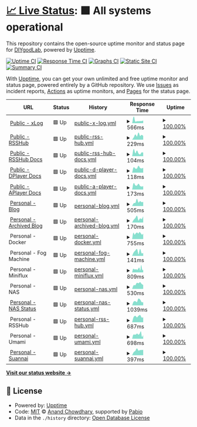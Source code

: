 # [📈 Live Status](https://status.diygod.me): <!--live status--> **🟩 All systems operational**

This repository contains the open-source uptime monitor and status page for [DIYgodLab](https://status.diygod.me), powered by [Upptime](https://github.com/upptime/upptime).

[![Uptime CI](https://github.com/DIYgodLab/upptime/workflows/Uptime%20CI/badge.svg)](https://github.com/DIYgodLab/upptime/actions?query=workflow%3A%22Uptime+CI%22)
[![Response Time CI](https://github.com/DIYgodLab/upptime/workflows/Response%20Time%20CI/badge.svg)](https://github.com/DIYgodLab/upptime/actions?query=workflow%3A%22Response+Time+CI%22)
[![Graphs CI](https://github.com/DIYgodLab/upptime/workflows/Graphs%20CI/badge.svg)](https://github.com/DIYgodLab/upptime/actions?query=workflow%3A%22Graphs+CI%22)
[![Static Site CI](https://github.com/DIYgodLab/upptime/workflows/Static%20Site%20CI/badge.svg)](https://github.com/DIYgodLab/upptime/actions?query=workflow%3A%22Static+Site+CI%22)
[![Summary CI](https://github.com/DIYgodLab/upptime/workflows/Summary%20CI/badge.svg)](https://github.com/DIYgodLab/upptime/actions?query=workflow%3A%22Summary+CI%22)

With [Upptime](https://upptime.js.org), you can get your own unlimited and free uptime monitor and status page, powered entirely by a GitHub repository. We use [Issues](https://github.com/DIYgodLab/upptime/issues) as incident reports, [Actions](https://github.com/DIYgodLab/upptime/actions) as uptime monitors, and [Pages](https://status.diygod.me) for the status page.

<!--start: status pages-->
<!-- This summary is generated by Upptime (https://github.com/upptime/upptime) -->
<!-- Do not edit this manually, your changes will be overwritten -->
<!-- prettier-ignore -->
| URL | Status | History | Response Time | Uptime |
| --- | ------ | ------- | ------------- | ------ |
| <img alt="" src="https://icons.duckduckgo.com/ip3/xlog.app.ico" height="13"> [Public - xLog](https://xlog.app) | 🟩 Up | [public-x-log.yml](https://github.com/DIYgodLab/upptime/commits/HEAD/history/public-x-log.yml) | <details><summary><img alt="Response time graph" src="./graphs/public-x-log/response-time-week.png" height="20"> 566ms</summary><br><a href="https://status.diygod.me/history/public-x-log"><img alt="Response time 566" src="https://img.shields.io/endpoint?url=https%3A%2F%2Fraw.githubusercontent.com%2FDIYgodLab%2Fupptime%2FHEAD%2Fapi%2Fpublic-x-log%2Fresponse-time.json"></a><br><a href="https://status.diygod.me/history/public-x-log"><img alt="24-hour response time 568" src="https://img.shields.io/endpoint?url=https%3A%2F%2Fraw.githubusercontent.com%2FDIYgodLab%2Fupptime%2FHEAD%2Fapi%2Fpublic-x-log%2Fresponse-time-day.json"></a><br><a href="https://status.diygod.me/history/public-x-log"><img alt="7-day response time 566" src="https://img.shields.io/endpoint?url=https%3A%2F%2Fraw.githubusercontent.com%2FDIYgodLab%2Fupptime%2FHEAD%2Fapi%2Fpublic-x-log%2Fresponse-time-week.json"></a><br><a href="https://status.diygod.me/history/public-x-log"><img alt="30-day response time 398" src="https://img.shields.io/endpoint?url=https%3A%2F%2Fraw.githubusercontent.com%2FDIYgodLab%2Fupptime%2FHEAD%2Fapi%2Fpublic-x-log%2Fresponse-time-month.json"></a><br><a href="https://status.diygod.me/history/public-x-log"><img alt="1-year response time 566" src="https://img.shields.io/endpoint?url=https%3A%2F%2Fraw.githubusercontent.com%2FDIYgodLab%2Fupptime%2FHEAD%2Fapi%2Fpublic-x-log%2Fresponse-time-year.json"></a></details> | <details><summary><a href="https://status.diygod.me/history/public-x-log">100.00%</a></summary><a href="https://status.diygod.me/history/public-x-log"><img alt="All-time uptime 99.98%" src="https://img.shields.io/endpoint?url=https%3A%2F%2Fraw.githubusercontent.com%2FDIYgodLab%2Fupptime%2FHEAD%2Fapi%2Fpublic-x-log%2Fuptime.json"></a><br><a href="https://status.diygod.me/history/public-x-log"><img alt="24-hour uptime 100.00%" src="https://img.shields.io/endpoint?url=https%3A%2F%2Fraw.githubusercontent.com%2FDIYgodLab%2Fupptime%2FHEAD%2Fapi%2Fpublic-x-log%2Fuptime-day.json"></a><br><a href="https://status.diygod.me/history/public-x-log"><img alt="7-day uptime 100.00%" src="https://img.shields.io/endpoint?url=https%3A%2F%2Fraw.githubusercontent.com%2FDIYgodLab%2Fupptime%2FHEAD%2Fapi%2Fpublic-x-log%2Fuptime-week.json"></a><br><a href="https://status.diygod.me/history/public-x-log"><img alt="30-day uptime 99.92%" src="https://img.shields.io/endpoint?url=https%3A%2F%2Fraw.githubusercontent.com%2FDIYgodLab%2Fupptime%2FHEAD%2Fapi%2Fpublic-x-log%2Fuptime-month.json"></a><br><a href="https://status.diygod.me/history/public-x-log"><img alt="1-year uptime 99.98%" src="https://img.shields.io/endpoint?url=https%3A%2F%2Fraw.githubusercontent.com%2FDIYgodLab%2Fupptime%2FHEAD%2Fapi%2Fpublic-x-log%2Fuptime-year.json"></a></details>
| <img alt="" src="https://icons.duckduckgo.com/ip3/rsshub.app.ico" height="13"> [Public - RSSHub](https://rsshub.app) | 🟩 Up | [public-rss-hub.yml](https://github.com/DIYgodLab/upptime/commits/HEAD/history/public-rss-hub.yml) | <details><summary><img alt="Response time graph" src="./graphs/public-rss-hub/response-time-week.png" height="20"> 229ms</summary><br><a href="https://status.diygod.me/history/public-rss-hub"><img alt="Response time 275" src="https://img.shields.io/endpoint?url=https%3A%2F%2Fraw.githubusercontent.com%2FDIYgodLab%2Fupptime%2FHEAD%2Fapi%2Fpublic-rss-hub%2Fresponse-time.json"></a><br><a href="https://status.diygod.me/history/public-rss-hub"><img alt="24-hour response time 203" src="https://img.shields.io/endpoint?url=https%3A%2F%2Fraw.githubusercontent.com%2FDIYgodLab%2Fupptime%2FHEAD%2Fapi%2Fpublic-rss-hub%2Fresponse-time-day.json"></a><br><a href="https://status.diygod.me/history/public-rss-hub"><img alt="7-day response time 229" src="https://img.shields.io/endpoint?url=https%3A%2F%2Fraw.githubusercontent.com%2FDIYgodLab%2Fupptime%2FHEAD%2Fapi%2Fpublic-rss-hub%2Fresponse-time-week.json"></a><br><a href="https://status.diygod.me/history/public-rss-hub"><img alt="30-day response time 223" src="https://img.shields.io/endpoint?url=https%3A%2F%2Fraw.githubusercontent.com%2FDIYgodLab%2Fupptime%2FHEAD%2Fapi%2Fpublic-rss-hub%2Fresponse-time-month.json"></a><br><a href="https://status.diygod.me/history/public-rss-hub"><img alt="1-year response time 275" src="https://img.shields.io/endpoint?url=https%3A%2F%2Fraw.githubusercontent.com%2FDIYgodLab%2Fupptime%2FHEAD%2Fapi%2Fpublic-rss-hub%2Fresponse-time-year.json"></a></details> | <details><summary><a href="https://status.diygod.me/history/public-rss-hub">100.00%</a></summary><a href="https://status.diygod.me/history/public-rss-hub"><img alt="All-time uptime 100.00%" src="https://img.shields.io/endpoint?url=https%3A%2F%2Fraw.githubusercontent.com%2FDIYgodLab%2Fupptime%2FHEAD%2Fapi%2Fpublic-rss-hub%2Fuptime.json"></a><br><a href="https://status.diygod.me/history/public-rss-hub"><img alt="24-hour uptime 100.00%" src="https://img.shields.io/endpoint?url=https%3A%2F%2Fraw.githubusercontent.com%2FDIYgodLab%2Fupptime%2FHEAD%2Fapi%2Fpublic-rss-hub%2Fuptime-day.json"></a><br><a href="https://status.diygod.me/history/public-rss-hub"><img alt="7-day uptime 100.00%" src="https://img.shields.io/endpoint?url=https%3A%2F%2Fraw.githubusercontent.com%2FDIYgodLab%2Fupptime%2FHEAD%2Fapi%2Fpublic-rss-hub%2Fuptime-week.json"></a><br><a href="https://status.diygod.me/history/public-rss-hub"><img alt="30-day uptime 100.00%" src="https://img.shields.io/endpoint?url=https%3A%2F%2Fraw.githubusercontent.com%2FDIYgodLab%2Fupptime%2FHEAD%2Fapi%2Fpublic-rss-hub%2Fuptime-month.json"></a><br><a href="https://status.diygod.me/history/public-rss-hub"><img alt="1-year uptime 100.00%" src="https://img.shields.io/endpoint?url=https%3A%2F%2Fraw.githubusercontent.com%2FDIYgodLab%2Fupptime%2FHEAD%2Fapi%2Fpublic-rss-hub%2Fuptime-year.json"></a></details>
| <img alt="" src="https://icons.duckduckgo.com/ip3/docs.rsshub.app.ico" height="13"> [Public - RSSHub Docs](https://docs.rsshub.app) | 🟩 Up | [public-rss-hub-docs.yml](https://github.com/DIYgodLab/upptime/commits/HEAD/history/public-rss-hub-docs.yml) | <details><summary><img alt="Response time graph" src="./graphs/public-rss-hub-docs/response-time-week.png" height="20"> 104ms</summary><br><a href="https://status.diygod.me/history/public-rss-hub-docs"><img alt="Response time 141" src="https://img.shields.io/endpoint?url=https%3A%2F%2Fraw.githubusercontent.com%2FDIYgodLab%2Fupptime%2FHEAD%2Fapi%2Fpublic-rss-hub-docs%2Fresponse-time.json"></a><br><a href="https://status.diygod.me/history/public-rss-hub-docs"><img alt="24-hour response time 96" src="https://img.shields.io/endpoint?url=https%3A%2F%2Fraw.githubusercontent.com%2FDIYgodLab%2Fupptime%2FHEAD%2Fapi%2Fpublic-rss-hub-docs%2Fresponse-time-day.json"></a><br><a href="https://status.diygod.me/history/public-rss-hub-docs"><img alt="7-day response time 104" src="https://img.shields.io/endpoint?url=https%3A%2F%2Fraw.githubusercontent.com%2FDIYgodLab%2Fupptime%2FHEAD%2Fapi%2Fpublic-rss-hub-docs%2Fresponse-time-week.json"></a><br><a href="https://status.diygod.me/history/public-rss-hub-docs"><img alt="30-day response time 144" src="https://img.shields.io/endpoint?url=https%3A%2F%2Fraw.githubusercontent.com%2FDIYgodLab%2Fupptime%2FHEAD%2Fapi%2Fpublic-rss-hub-docs%2Fresponse-time-month.json"></a><br><a href="https://status.diygod.me/history/public-rss-hub-docs"><img alt="1-year response time 141" src="https://img.shields.io/endpoint?url=https%3A%2F%2Fraw.githubusercontent.com%2FDIYgodLab%2Fupptime%2FHEAD%2Fapi%2Fpublic-rss-hub-docs%2Fresponse-time-year.json"></a></details> | <details><summary><a href="https://status.diygod.me/history/public-rss-hub-docs">100.00%</a></summary><a href="https://status.diygod.me/history/public-rss-hub-docs"><img alt="All-time uptime 99.99%" src="https://img.shields.io/endpoint?url=https%3A%2F%2Fraw.githubusercontent.com%2FDIYgodLab%2Fupptime%2FHEAD%2Fapi%2Fpublic-rss-hub-docs%2Fuptime.json"></a><br><a href="https://status.diygod.me/history/public-rss-hub-docs"><img alt="24-hour uptime 100.00%" src="https://img.shields.io/endpoint?url=https%3A%2F%2Fraw.githubusercontent.com%2FDIYgodLab%2Fupptime%2FHEAD%2Fapi%2Fpublic-rss-hub-docs%2Fuptime-day.json"></a><br><a href="https://status.diygod.me/history/public-rss-hub-docs"><img alt="7-day uptime 100.00%" src="https://img.shields.io/endpoint?url=https%3A%2F%2Fraw.githubusercontent.com%2FDIYgodLab%2Fupptime%2FHEAD%2Fapi%2Fpublic-rss-hub-docs%2Fuptime-week.json"></a><br><a href="https://status.diygod.me/history/public-rss-hub-docs"><img alt="30-day uptime 100.00%" src="https://img.shields.io/endpoint?url=https%3A%2F%2Fraw.githubusercontent.com%2FDIYgodLab%2Fupptime%2FHEAD%2Fapi%2Fpublic-rss-hub-docs%2Fuptime-month.json"></a><br><a href="https://status.diygod.me/history/public-rss-hub-docs"><img alt="1-year uptime 99.99%" src="https://img.shields.io/endpoint?url=https%3A%2F%2Fraw.githubusercontent.com%2FDIYgodLab%2Fupptime%2FHEAD%2Fapi%2Fpublic-rss-hub-docs%2Fuptime-year.json"></a></details>
| <img alt="" src="https://icons.duckduckgo.com/ip3/dplayer.diygod.dev.ico" height="13"> [Public - DPlayer Docs](https://dplayer.diygod.dev) | 🟩 Up | [public-d-player-docs.yml](https://github.com/DIYgodLab/upptime/commits/HEAD/history/public-d-player-docs.yml) | <details><summary><img alt="Response time graph" src="./graphs/public-d-player-docs/response-time-week.png" height="20"> 118ms</summary><br><a href="https://status.diygod.me/history/public-d-player-docs"><img alt="Response time 137" src="https://img.shields.io/endpoint?url=https%3A%2F%2Fraw.githubusercontent.com%2FDIYgodLab%2Fupptime%2FHEAD%2Fapi%2Fpublic-d-player-docs%2Fresponse-time.json"></a><br><a href="https://status.diygod.me/history/public-d-player-docs"><img alt="24-hour response time 116" src="https://img.shields.io/endpoint?url=https%3A%2F%2Fraw.githubusercontent.com%2FDIYgodLab%2Fupptime%2FHEAD%2Fapi%2Fpublic-d-player-docs%2Fresponse-time-day.json"></a><br><a href="https://status.diygod.me/history/public-d-player-docs"><img alt="7-day response time 118" src="https://img.shields.io/endpoint?url=https%3A%2F%2Fraw.githubusercontent.com%2FDIYgodLab%2Fupptime%2FHEAD%2Fapi%2Fpublic-d-player-docs%2Fresponse-time-week.json"></a><br><a href="https://status.diygod.me/history/public-d-player-docs"><img alt="30-day response time 126" src="https://img.shields.io/endpoint?url=https%3A%2F%2Fraw.githubusercontent.com%2FDIYgodLab%2Fupptime%2FHEAD%2Fapi%2Fpublic-d-player-docs%2Fresponse-time-month.json"></a><br><a href="https://status.diygod.me/history/public-d-player-docs"><img alt="1-year response time 137" src="https://img.shields.io/endpoint?url=https%3A%2F%2Fraw.githubusercontent.com%2FDIYgodLab%2Fupptime%2FHEAD%2Fapi%2Fpublic-d-player-docs%2Fresponse-time-year.json"></a></details> | <details><summary><a href="https://status.diygod.me/history/public-d-player-docs">100.00%</a></summary><a href="https://status.diygod.me/history/public-d-player-docs"><img alt="All-time uptime 100.00%" src="https://img.shields.io/endpoint?url=https%3A%2F%2Fraw.githubusercontent.com%2FDIYgodLab%2Fupptime%2FHEAD%2Fapi%2Fpublic-d-player-docs%2Fuptime.json"></a><br><a href="https://status.diygod.me/history/public-d-player-docs"><img alt="24-hour uptime 100.00%" src="https://img.shields.io/endpoint?url=https%3A%2F%2Fraw.githubusercontent.com%2FDIYgodLab%2Fupptime%2FHEAD%2Fapi%2Fpublic-d-player-docs%2Fuptime-day.json"></a><br><a href="https://status.diygod.me/history/public-d-player-docs"><img alt="7-day uptime 100.00%" src="https://img.shields.io/endpoint?url=https%3A%2F%2Fraw.githubusercontent.com%2FDIYgodLab%2Fupptime%2FHEAD%2Fapi%2Fpublic-d-player-docs%2Fuptime-week.json"></a><br><a href="https://status.diygod.me/history/public-d-player-docs"><img alt="30-day uptime 100.00%" src="https://img.shields.io/endpoint?url=https%3A%2F%2Fraw.githubusercontent.com%2FDIYgodLab%2Fupptime%2FHEAD%2Fapi%2Fpublic-d-player-docs%2Fuptime-month.json"></a><br><a href="https://status.diygod.me/history/public-d-player-docs"><img alt="1-year uptime 100.00%" src="https://img.shields.io/endpoint?url=https%3A%2F%2Fraw.githubusercontent.com%2FDIYgodLab%2Fupptime%2FHEAD%2Fapi%2Fpublic-d-player-docs%2Fuptime-year.json"></a></details>
| <img alt="" src="https://icons.duckduckgo.com/ip3/aplayer.js.org.ico" height="13"> [Public - APlayer Docs](https://aplayer.js.org) | 🟩 Up | [public-a-player-docs.yml](https://github.com/DIYgodLab/upptime/commits/HEAD/history/public-a-player-docs.yml) | <details><summary><img alt="Response time graph" src="./graphs/public-a-player-docs/response-time-week.png" height="20"> 173ms</summary><br><a href="https://status.diygod.me/history/public-a-player-docs"><img alt="Response time 223" src="https://img.shields.io/endpoint?url=https%3A%2F%2Fraw.githubusercontent.com%2FDIYgodLab%2Fupptime%2FHEAD%2Fapi%2Fpublic-a-player-docs%2Fresponse-time.json"></a><br><a href="https://status.diygod.me/history/public-a-player-docs"><img alt="24-hour response time 132" src="https://img.shields.io/endpoint?url=https%3A%2F%2Fraw.githubusercontent.com%2FDIYgodLab%2Fupptime%2FHEAD%2Fapi%2Fpublic-a-player-docs%2Fresponse-time-day.json"></a><br><a href="https://status.diygod.me/history/public-a-player-docs"><img alt="7-day response time 173" src="https://img.shields.io/endpoint?url=https%3A%2F%2Fraw.githubusercontent.com%2FDIYgodLab%2Fupptime%2FHEAD%2Fapi%2Fpublic-a-player-docs%2Fresponse-time-week.json"></a><br><a href="https://status.diygod.me/history/public-a-player-docs"><img alt="30-day response time 155" src="https://img.shields.io/endpoint?url=https%3A%2F%2Fraw.githubusercontent.com%2FDIYgodLab%2Fupptime%2FHEAD%2Fapi%2Fpublic-a-player-docs%2Fresponse-time-month.json"></a><br><a href="https://status.diygod.me/history/public-a-player-docs"><img alt="1-year response time 223" src="https://img.shields.io/endpoint?url=https%3A%2F%2Fraw.githubusercontent.com%2FDIYgodLab%2Fupptime%2FHEAD%2Fapi%2Fpublic-a-player-docs%2Fresponse-time-year.json"></a></details> | <details><summary><a href="https://status.diygod.me/history/public-a-player-docs">100.00%</a></summary><a href="https://status.diygod.me/history/public-a-player-docs"><img alt="All-time uptime 100.00%" src="https://img.shields.io/endpoint?url=https%3A%2F%2Fraw.githubusercontent.com%2FDIYgodLab%2Fupptime%2FHEAD%2Fapi%2Fpublic-a-player-docs%2Fuptime.json"></a><br><a href="https://status.diygod.me/history/public-a-player-docs"><img alt="24-hour uptime 100.00%" src="https://img.shields.io/endpoint?url=https%3A%2F%2Fraw.githubusercontent.com%2FDIYgodLab%2Fupptime%2FHEAD%2Fapi%2Fpublic-a-player-docs%2Fuptime-day.json"></a><br><a href="https://status.diygod.me/history/public-a-player-docs"><img alt="7-day uptime 100.00%" src="https://img.shields.io/endpoint?url=https%3A%2F%2Fraw.githubusercontent.com%2FDIYgodLab%2Fupptime%2FHEAD%2Fapi%2Fpublic-a-player-docs%2Fuptime-week.json"></a><br><a href="https://status.diygod.me/history/public-a-player-docs"><img alt="30-day uptime 100.00%" src="https://img.shields.io/endpoint?url=https%3A%2F%2Fraw.githubusercontent.com%2FDIYgodLab%2Fupptime%2FHEAD%2Fapi%2Fpublic-a-player-docs%2Fuptime-month.json"></a><br><a href="https://status.diygod.me/history/public-a-player-docs"><img alt="1-year uptime 100.00%" src="https://img.shields.io/endpoint?url=https%3A%2F%2Fraw.githubusercontent.com%2FDIYgodLab%2Fupptime%2FHEAD%2Fapi%2Fpublic-a-player-docs%2Fuptime-year.json"></a></details>
| <img alt="" src="https://icons.duckduckgo.com/ip3/diygod.cc.ico" height="13"> [Personal - Blog](https://diygod.cc) | 🟩 Up | [personal-blog.yml](https://github.com/DIYgodLab/upptime/commits/HEAD/history/personal-blog.yml) | <details><summary><img alt="Response time graph" src="./graphs/personal-blog/response-time-week.png" height="20"> 505ms</summary><br><a href="https://status.diygod.me/history/personal-blog"><img alt="Response time 747" src="https://img.shields.io/endpoint?url=https%3A%2F%2Fraw.githubusercontent.com%2FDIYgodLab%2Fupptime%2FHEAD%2Fapi%2Fpersonal-blog%2Fresponse-time.json"></a><br><a href="https://status.diygod.me/history/personal-blog"><img alt="24-hour response time 501" src="https://img.shields.io/endpoint?url=https%3A%2F%2Fraw.githubusercontent.com%2FDIYgodLab%2Fupptime%2FHEAD%2Fapi%2Fpersonal-blog%2Fresponse-time-day.json"></a><br><a href="https://status.diygod.me/history/personal-blog"><img alt="7-day response time 505" src="https://img.shields.io/endpoint?url=https%3A%2F%2Fraw.githubusercontent.com%2FDIYgodLab%2Fupptime%2FHEAD%2Fapi%2Fpersonal-blog%2Fresponse-time-week.json"></a><br><a href="https://status.diygod.me/history/personal-blog"><img alt="30-day response time 438" src="https://img.shields.io/endpoint?url=https%3A%2F%2Fraw.githubusercontent.com%2FDIYgodLab%2Fupptime%2FHEAD%2Fapi%2Fpersonal-blog%2Fresponse-time-month.json"></a><br><a href="https://status.diygod.me/history/personal-blog"><img alt="1-year response time 747" src="https://img.shields.io/endpoint?url=https%3A%2F%2Fraw.githubusercontent.com%2FDIYgodLab%2Fupptime%2FHEAD%2Fapi%2Fpersonal-blog%2Fresponse-time-year.json"></a></details> | <details><summary><a href="https://status.diygod.me/history/personal-blog">100.00%</a></summary><a href="https://status.diygod.me/history/personal-blog"><img alt="All-time uptime 100.00%" src="https://img.shields.io/endpoint?url=https%3A%2F%2Fraw.githubusercontent.com%2FDIYgodLab%2Fupptime%2FHEAD%2Fapi%2Fpersonal-blog%2Fuptime.json"></a><br><a href="https://status.diygod.me/history/personal-blog"><img alt="24-hour uptime 100.00%" src="https://img.shields.io/endpoint?url=https%3A%2F%2Fraw.githubusercontent.com%2FDIYgodLab%2Fupptime%2FHEAD%2Fapi%2Fpersonal-blog%2Fuptime-day.json"></a><br><a href="https://status.diygod.me/history/personal-blog"><img alt="7-day uptime 100.00%" src="https://img.shields.io/endpoint?url=https%3A%2F%2Fraw.githubusercontent.com%2FDIYgodLab%2Fupptime%2FHEAD%2Fapi%2Fpersonal-blog%2Fuptime-week.json"></a><br><a href="https://status.diygod.me/history/personal-blog"><img alt="30-day uptime 100.00%" src="https://img.shields.io/endpoint?url=https%3A%2F%2Fraw.githubusercontent.com%2FDIYgodLab%2Fupptime%2FHEAD%2Fapi%2Fpersonal-blog%2Fuptime-month.json"></a><br><a href="https://status.diygod.me/history/personal-blog"><img alt="1-year uptime 100.00%" src="https://img.shields.io/endpoint?url=https%3A%2F%2Fraw.githubusercontent.com%2FDIYgodLab%2Fupptime%2FHEAD%2Fapi%2Fpersonal-blog%2Fuptime-year.json"></a></details>
| <img alt="" src="https://icons.duckduckgo.com/ip3/archive.diygod.me.ico" height="13"> [Personal - Archived Blog](https://archive.diygod.me) | 🟩 Up | [personal-archived-blog.yml](https://github.com/DIYgodLab/upptime/commits/HEAD/history/personal-archived-blog.yml) | <details><summary><img alt="Response time graph" src="./graphs/personal-archived-blog/response-time-week.png" height="20"> 170ms</summary><br><a href="https://status.diygod.me/history/personal-archived-blog"><img alt="Response time 164" src="https://img.shields.io/endpoint?url=https%3A%2F%2Fraw.githubusercontent.com%2FDIYgodLab%2Fupptime%2FHEAD%2Fapi%2Fpersonal-archived-blog%2Fresponse-time.json"></a><br><a href="https://status.diygod.me/history/personal-archived-blog"><img alt="24-hour response time 245" src="https://img.shields.io/endpoint?url=https%3A%2F%2Fraw.githubusercontent.com%2FDIYgodLab%2Fupptime%2FHEAD%2Fapi%2Fpersonal-archived-blog%2Fresponse-time-day.json"></a><br><a href="https://status.diygod.me/history/personal-archived-blog"><img alt="7-day response time 170" src="https://img.shields.io/endpoint?url=https%3A%2F%2Fraw.githubusercontent.com%2FDIYgodLab%2Fupptime%2FHEAD%2Fapi%2Fpersonal-archived-blog%2Fresponse-time-week.json"></a><br><a href="https://status.diygod.me/history/personal-archived-blog"><img alt="30-day response time 172" src="https://img.shields.io/endpoint?url=https%3A%2F%2Fraw.githubusercontent.com%2FDIYgodLab%2Fupptime%2FHEAD%2Fapi%2Fpersonal-archived-blog%2Fresponse-time-month.json"></a><br><a href="https://status.diygod.me/history/personal-archived-blog"><img alt="1-year response time 164" src="https://img.shields.io/endpoint?url=https%3A%2F%2Fraw.githubusercontent.com%2FDIYgodLab%2Fupptime%2FHEAD%2Fapi%2Fpersonal-archived-blog%2Fresponse-time-year.json"></a></details> | <details><summary><a href="https://status.diygod.me/history/personal-archived-blog">100.00%</a></summary><a href="https://status.diygod.me/history/personal-archived-blog"><img alt="All-time uptime 100.00%" src="https://img.shields.io/endpoint?url=https%3A%2F%2Fraw.githubusercontent.com%2FDIYgodLab%2Fupptime%2FHEAD%2Fapi%2Fpersonal-archived-blog%2Fuptime.json"></a><br><a href="https://status.diygod.me/history/personal-archived-blog"><img alt="24-hour uptime 100.00%" src="https://img.shields.io/endpoint?url=https%3A%2F%2Fraw.githubusercontent.com%2FDIYgodLab%2Fupptime%2FHEAD%2Fapi%2Fpersonal-archived-blog%2Fuptime-day.json"></a><br><a href="https://status.diygod.me/history/personal-archived-blog"><img alt="7-day uptime 100.00%" src="https://img.shields.io/endpoint?url=https%3A%2F%2Fraw.githubusercontent.com%2FDIYgodLab%2Fupptime%2FHEAD%2Fapi%2Fpersonal-archived-blog%2Fuptime-week.json"></a><br><a href="https://status.diygod.me/history/personal-archived-blog"><img alt="30-day uptime 100.00%" src="https://img.shields.io/endpoint?url=https%3A%2F%2Fraw.githubusercontent.com%2FDIYgodLab%2Fupptime%2FHEAD%2Fapi%2Fpersonal-archived-blog%2Fuptime-month.json"></a><br><a href="https://status.diygod.me/history/personal-archived-blog"><img alt="1-year uptime 100.00%" src="https://img.shields.io/endpoint?url=https%3A%2F%2Fraw.githubusercontent.com%2FDIYgodLab%2Fupptime%2FHEAD%2Fapi%2Fpersonal-archived-blog%2Fuptime-year.json"></a></details>
| <img alt="" src="https://icons.duckduckgo.com/ip3/null.ico" height="13"> Personal - Docker | 🟩 Up | [personal-docker.yml](https://github.com/DIYgodLab/upptime/commits/HEAD/history/personal-docker.yml) | <details><summary><img alt="Response time graph" src="./graphs/personal-docker/response-time-week.png" height="20"> 755ms</summary><br><a href="https://status.diygod.me/history/personal-docker"><img alt="Response time 759" src="https://img.shields.io/endpoint?url=https%3A%2F%2Fraw.githubusercontent.com%2FDIYgodLab%2Fupptime%2FHEAD%2Fapi%2Fpersonal-docker%2Fresponse-time.json"></a><br><a href="https://status.diygod.me/history/personal-docker"><img alt="24-hour response time 710" src="https://img.shields.io/endpoint?url=https%3A%2F%2Fraw.githubusercontent.com%2FDIYgodLab%2Fupptime%2FHEAD%2Fapi%2Fpersonal-docker%2Fresponse-time-day.json"></a><br><a href="https://status.diygod.me/history/personal-docker"><img alt="7-day response time 755" src="https://img.shields.io/endpoint?url=https%3A%2F%2Fraw.githubusercontent.com%2FDIYgodLab%2Fupptime%2FHEAD%2Fapi%2Fpersonal-docker%2Fresponse-time-week.json"></a><br><a href="https://status.diygod.me/history/personal-docker"><img alt="30-day response time 748" src="https://img.shields.io/endpoint?url=https%3A%2F%2Fraw.githubusercontent.com%2FDIYgodLab%2Fupptime%2FHEAD%2Fapi%2Fpersonal-docker%2Fresponse-time-month.json"></a><br><a href="https://status.diygod.me/history/personal-docker"><img alt="1-year response time 759" src="https://img.shields.io/endpoint?url=https%3A%2F%2Fraw.githubusercontent.com%2FDIYgodLab%2Fupptime%2FHEAD%2Fapi%2Fpersonal-docker%2Fresponse-time-year.json"></a></details> | <details><summary><a href="https://status.diygod.me/history/personal-docker">100.00%</a></summary><a href="https://status.diygod.me/history/personal-docker"><img alt="All-time uptime 99.99%" src="https://img.shields.io/endpoint?url=https%3A%2F%2Fraw.githubusercontent.com%2FDIYgodLab%2Fupptime%2FHEAD%2Fapi%2Fpersonal-docker%2Fuptime.json"></a><br><a href="https://status.diygod.me/history/personal-docker"><img alt="24-hour uptime 100.00%" src="https://img.shields.io/endpoint?url=https%3A%2F%2Fraw.githubusercontent.com%2FDIYgodLab%2Fupptime%2FHEAD%2Fapi%2Fpersonal-docker%2Fuptime-day.json"></a><br><a href="https://status.diygod.me/history/personal-docker"><img alt="7-day uptime 100.00%" src="https://img.shields.io/endpoint?url=https%3A%2F%2Fraw.githubusercontent.com%2FDIYgodLab%2Fupptime%2FHEAD%2Fapi%2Fpersonal-docker%2Fuptime-week.json"></a><br><a href="https://status.diygod.me/history/personal-docker"><img alt="30-day uptime 100.00%" src="https://img.shields.io/endpoint?url=https%3A%2F%2Fraw.githubusercontent.com%2FDIYgodLab%2Fupptime%2FHEAD%2Fapi%2Fpersonal-docker%2Fuptime-month.json"></a><br><a href="https://status.diygod.me/history/personal-docker"><img alt="1-year uptime 99.99%" src="https://img.shields.io/endpoint?url=https%3A%2F%2Fraw.githubusercontent.com%2FDIYgodLab%2Fupptime%2FHEAD%2Fapi%2Fpersonal-docker%2Fuptime-year.json"></a></details>
| <img alt="" src="https://icons.duckduckgo.com/ip3/null.ico" height="13"> Personal - Fog Machine | 🟩 Up | [personal-fog-machine.yml](https://github.com/DIYgodLab/upptime/commits/HEAD/history/personal-fog-machine.yml) | <details><summary><img alt="Response time graph" src="./graphs/personal-fog-machine/response-time-week.png" height="20"> 141ms</summary><br><a href="https://status.diygod.me/history/personal-fog-machine"><img alt="Response time 292" src="https://img.shields.io/endpoint?url=https%3A%2F%2Fraw.githubusercontent.com%2FDIYgodLab%2Fupptime%2FHEAD%2Fapi%2Fpersonal-fog-machine%2Fresponse-time.json"></a><br><a href="https://status.diygod.me/history/personal-fog-machine"><img alt="24-hour response time 94" src="https://img.shields.io/endpoint?url=https%3A%2F%2Fraw.githubusercontent.com%2FDIYgodLab%2Fupptime%2FHEAD%2Fapi%2Fpersonal-fog-machine%2Fresponse-time-day.json"></a><br><a href="https://status.diygod.me/history/personal-fog-machine"><img alt="7-day response time 141" src="https://img.shields.io/endpoint?url=https%3A%2F%2Fraw.githubusercontent.com%2FDIYgodLab%2Fupptime%2FHEAD%2Fapi%2Fpersonal-fog-machine%2Fresponse-time-week.json"></a><br><a href="https://status.diygod.me/history/personal-fog-machine"><img alt="30-day response time 454" src="https://img.shields.io/endpoint?url=https%3A%2F%2Fraw.githubusercontent.com%2FDIYgodLab%2Fupptime%2FHEAD%2Fapi%2Fpersonal-fog-machine%2Fresponse-time-month.json"></a><br><a href="https://status.diygod.me/history/personal-fog-machine"><img alt="1-year response time 292" src="https://img.shields.io/endpoint?url=https%3A%2F%2Fraw.githubusercontent.com%2FDIYgodLab%2Fupptime%2FHEAD%2Fapi%2Fpersonal-fog-machine%2Fresponse-time-year.json"></a></details> | <details><summary><a href="https://status.diygod.me/history/personal-fog-machine">100.00%</a></summary><a href="https://status.diygod.me/history/personal-fog-machine"><img alt="All-time uptime 99.99%" src="https://img.shields.io/endpoint?url=https%3A%2F%2Fraw.githubusercontent.com%2FDIYgodLab%2Fupptime%2FHEAD%2Fapi%2Fpersonal-fog-machine%2Fuptime.json"></a><br><a href="https://status.diygod.me/history/personal-fog-machine"><img alt="24-hour uptime 100.00%" src="https://img.shields.io/endpoint?url=https%3A%2F%2Fraw.githubusercontent.com%2FDIYgodLab%2Fupptime%2FHEAD%2Fapi%2Fpersonal-fog-machine%2Fuptime-day.json"></a><br><a href="https://status.diygod.me/history/personal-fog-machine"><img alt="7-day uptime 100.00%" src="https://img.shields.io/endpoint?url=https%3A%2F%2Fraw.githubusercontent.com%2FDIYgodLab%2Fupptime%2FHEAD%2Fapi%2Fpersonal-fog-machine%2Fuptime-week.json"></a><br><a href="https://status.diygod.me/history/personal-fog-machine"><img alt="30-day uptime 100.00%" src="https://img.shields.io/endpoint?url=https%3A%2F%2Fraw.githubusercontent.com%2FDIYgodLab%2Fupptime%2FHEAD%2Fapi%2Fpersonal-fog-machine%2Fuptime-month.json"></a><br><a href="https://status.diygod.me/history/personal-fog-machine"><img alt="1-year uptime 99.99%" src="https://img.shields.io/endpoint?url=https%3A%2F%2Fraw.githubusercontent.com%2FDIYgodLab%2Fupptime%2FHEAD%2Fapi%2Fpersonal-fog-machine%2Fuptime-year.json"></a></details>
| <img alt="" src="https://icons.duckduckgo.com/ip3/null.ico" height="13"> Personal - Miniflux | 🟩 Up | [personal-miniflux.yml](https://github.com/DIYgodLab/upptime/commits/HEAD/history/personal-miniflux.yml) | <details><summary><img alt="Response time graph" src="./graphs/personal-miniflux/response-time-week.png" height="20"> 809ms</summary><br><a href="https://status.diygod.me/history/personal-miniflux"><img alt="Response time 764" src="https://img.shields.io/endpoint?url=https%3A%2F%2Fraw.githubusercontent.com%2FDIYgodLab%2Fupptime%2FHEAD%2Fapi%2Fpersonal-miniflux%2Fresponse-time.json"></a><br><a href="https://status.diygod.me/history/personal-miniflux"><img alt="24-hour response time 560" src="https://img.shields.io/endpoint?url=https%3A%2F%2Fraw.githubusercontent.com%2FDIYgodLab%2Fupptime%2FHEAD%2Fapi%2Fpersonal-miniflux%2Fresponse-time-day.json"></a><br><a href="https://status.diygod.me/history/personal-miniflux"><img alt="7-day response time 809" src="https://img.shields.io/endpoint?url=https%3A%2F%2Fraw.githubusercontent.com%2FDIYgodLab%2Fupptime%2FHEAD%2Fapi%2Fpersonal-miniflux%2Fresponse-time-week.json"></a><br><a href="https://status.diygod.me/history/personal-miniflux"><img alt="30-day response time 787" src="https://img.shields.io/endpoint?url=https%3A%2F%2Fraw.githubusercontent.com%2FDIYgodLab%2Fupptime%2FHEAD%2Fapi%2Fpersonal-miniflux%2Fresponse-time-month.json"></a><br><a href="https://status.diygod.me/history/personal-miniflux"><img alt="1-year response time 764" src="https://img.shields.io/endpoint?url=https%3A%2F%2Fraw.githubusercontent.com%2FDIYgodLab%2Fupptime%2FHEAD%2Fapi%2Fpersonal-miniflux%2Fresponse-time-year.json"></a></details> | <details><summary><a href="https://status.diygod.me/history/personal-miniflux">100.00%</a></summary><a href="https://status.diygod.me/history/personal-miniflux"><img alt="All-time uptime 100.00%" src="https://img.shields.io/endpoint?url=https%3A%2F%2Fraw.githubusercontent.com%2FDIYgodLab%2Fupptime%2FHEAD%2Fapi%2Fpersonal-miniflux%2Fuptime.json"></a><br><a href="https://status.diygod.me/history/personal-miniflux"><img alt="24-hour uptime 100.00%" src="https://img.shields.io/endpoint?url=https%3A%2F%2Fraw.githubusercontent.com%2FDIYgodLab%2Fupptime%2FHEAD%2Fapi%2Fpersonal-miniflux%2Fuptime-day.json"></a><br><a href="https://status.diygod.me/history/personal-miniflux"><img alt="7-day uptime 100.00%" src="https://img.shields.io/endpoint?url=https%3A%2F%2Fraw.githubusercontent.com%2FDIYgodLab%2Fupptime%2FHEAD%2Fapi%2Fpersonal-miniflux%2Fuptime-week.json"></a><br><a href="https://status.diygod.me/history/personal-miniflux"><img alt="30-day uptime 100.00%" src="https://img.shields.io/endpoint?url=https%3A%2F%2Fraw.githubusercontent.com%2FDIYgodLab%2Fupptime%2FHEAD%2Fapi%2Fpersonal-miniflux%2Fuptime-month.json"></a><br><a href="https://status.diygod.me/history/personal-miniflux"><img alt="1-year uptime 100.00%" src="https://img.shields.io/endpoint?url=https%3A%2F%2Fraw.githubusercontent.com%2FDIYgodLab%2Fupptime%2FHEAD%2Fapi%2Fpersonal-miniflux%2Fuptime-year.json"></a></details>
| <img alt="" src="https://icons.duckduckgo.com/ip3/null.ico" height="13"> Personal - NAS | 🟩 Up | [personal-nas.yml](https://github.com/DIYgodLab/upptime/commits/HEAD/history/personal-nas.yml) | <details><summary><img alt="Response time graph" src="./graphs/personal-nas/response-time-week.png" height="20"> 530ms</summary><br><a href="https://status.diygod.me/history/personal-nas"><img alt="Response time 492" src="https://img.shields.io/endpoint?url=https%3A%2F%2Fraw.githubusercontent.com%2FDIYgodLab%2Fupptime%2FHEAD%2Fapi%2Fpersonal-nas%2Fresponse-time.json"></a><br><a href="https://status.diygod.me/history/personal-nas"><img alt="24-hour response time 419" src="https://img.shields.io/endpoint?url=https%3A%2F%2Fraw.githubusercontent.com%2FDIYgodLab%2Fupptime%2FHEAD%2Fapi%2Fpersonal-nas%2Fresponse-time-day.json"></a><br><a href="https://status.diygod.me/history/personal-nas"><img alt="7-day response time 530" src="https://img.shields.io/endpoint?url=https%3A%2F%2Fraw.githubusercontent.com%2FDIYgodLab%2Fupptime%2FHEAD%2Fapi%2Fpersonal-nas%2Fresponse-time-week.json"></a><br><a href="https://status.diygod.me/history/personal-nas"><img alt="30-day response time 531" src="https://img.shields.io/endpoint?url=https%3A%2F%2Fraw.githubusercontent.com%2FDIYgodLab%2Fupptime%2FHEAD%2Fapi%2Fpersonal-nas%2Fresponse-time-month.json"></a><br><a href="https://status.diygod.me/history/personal-nas"><img alt="1-year response time 492" src="https://img.shields.io/endpoint?url=https%3A%2F%2Fraw.githubusercontent.com%2FDIYgodLab%2Fupptime%2FHEAD%2Fapi%2Fpersonal-nas%2Fresponse-time-year.json"></a></details> | <details><summary><a href="https://status.diygod.me/history/personal-nas">100.00%</a></summary><a href="https://status.diygod.me/history/personal-nas"><img alt="All-time uptime 100.00%" src="https://img.shields.io/endpoint?url=https%3A%2F%2Fraw.githubusercontent.com%2FDIYgodLab%2Fupptime%2FHEAD%2Fapi%2Fpersonal-nas%2Fuptime.json"></a><br><a href="https://status.diygod.me/history/personal-nas"><img alt="24-hour uptime 100.00%" src="https://img.shields.io/endpoint?url=https%3A%2F%2Fraw.githubusercontent.com%2FDIYgodLab%2Fupptime%2FHEAD%2Fapi%2Fpersonal-nas%2Fuptime-day.json"></a><br><a href="https://status.diygod.me/history/personal-nas"><img alt="7-day uptime 100.00%" src="https://img.shields.io/endpoint?url=https%3A%2F%2Fraw.githubusercontent.com%2FDIYgodLab%2Fupptime%2FHEAD%2Fapi%2Fpersonal-nas%2Fuptime-week.json"></a><br><a href="https://status.diygod.me/history/personal-nas"><img alt="30-day uptime 100.00%" src="https://img.shields.io/endpoint?url=https%3A%2F%2Fraw.githubusercontent.com%2FDIYgodLab%2Fupptime%2FHEAD%2Fapi%2Fpersonal-nas%2Fuptime-month.json"></a><br><a href="https://status.diygod.me/history/personal-nas"><img alt="1-year uptime 100.00%" src="https://img.shields.io/endpoint?url=https%3A%2F%2Fraw.githubusercontent.com%2FDIYgodLab%2Fupptime%2FHEAD%2Fapi%2Fpersonal-nas%2Fuptime-year.json"></a></details>
| <img alt="" src="https://icons.duckduckgo.com/ip3/nas-status.diygod.me.ico" height="13"> [Personal - NAS Status](https://nas-status.diygod.me) | 🟩 Up | [personal-nas-status.yml](https://github.com/DIYgodLab/upptime/commits/HEAD/history/personal-nas-status.yml) | <details><summary><img alt="Response time graph" src="./graphs/personal-nas-status/response-time-week.png" height="20"> 1039ms</summary><br><a href="https://status.diygod.me/history/personal-nas-status"><img alt="Response time 1470" src="https://img.shields.io/endpoint?url=https%3A%2F%2Fraw.githubusercontent.com%2FDIYgodLab%2Fupptime%2FHEAD%2Fapi%2Fpersonal-nas-status%2Fresponse-time.json"></a><br><a href="https://status.diygod.me/history/personal-nas-status"><img alt="24-hour response time 746" src="https://img.shields.io/endpoint?url=https%3A%2F%2Fraw.githubusercontent.com%2FDIYgodLab%2Fupptime%2FHEAD%2Fapi%2Fpersonal-nas-status%2Fresponse-time-day.json"></a><br><a href="https://status.diygod.me/history/personal-nas-status"><img alt="7-day response time 1039" src="https://img.shields.io/endpoint?url=https%3A%2F%2Fraw.githubusercontent.com%2FDIYgodLab%2Fupptime%2FHEAD%2Fapi%2Fpersonal-nas-status%2Fresponse-time-week.json"></a><br><a href="https://status.diygod.me/history/personal-nas-status"><img alt="30-day response time 1008" src="https://img.shields.io/endpoint?url=https%3A%2F%2Fraw.githubusercontent.com%2FDIYgodLab%2Fupptime%2FHEAD%2Fapi%2Fpersonal-nas-status%2Fresponse-time-month.json"></a><br><a href="https://status.diygod.me/history/personal-nas-status"><img alt="1-year response time 1470" src="https://img.shields.io/endpoint?url=https%3A%2F%2Fraw.githubusercontent.com%2FDIYgodLab%2Fupptime%2FHEAD%2Fapi%2Fpersonal-nas-status%2Fresponse-time-year.json"></a></details> | <details><summary><a href="https://status.diygod.me/history/personal-nas-status">100.00%</a></summary><a href="https://status.diygod.me/history/personal-nas-status"><img alt="All-time uptime 92.15%" src="https://img.shields.io/endpoint?url=https%3A%2F%2Fraw.githubusercontent.com%2FDIYgodLab%2Fupptime%2FHEAD%2Fapi%2Fpersonal-nas-status%2Fuptime.json"></a><br><a href="https://status.diygod.me/history/personal-nas-status"><img alt="24-hour uptime 100.00%" src="https://img.shields.io/endpoint?url=https%3A%2F%2Fraw.githubusercontent.com%2FDIYgodLab%2Fupptime%2FHEAD%2Fapi%2Fpersonal-nas-status%2Fuptime-day.json"></a><br><a href="https://status.diygod.me/history/personal-nas-status"><img alt="7-day uptime 100.00%" src="https://img.shields.io/endpoint?url=https%3A%2F%2Fraw.githubusercontent.com%2FDIYgodLab%2Fupptime%2FHEAD%2Fapi%2Fpersonal-nas-status%2Fuptime-week.json"></a><br><a href="https://status.diygod.me/history/personal-nas-status"><img alt="30-day uptime 99.95%" src="https://img.shields.io/endpoint?url=https%3A%2F%2Fraw.githubusercontent.com%2FDIYgodLab%2Fupptime%2FHEAD%2Fapi%2Fpersonal-nas-status%2Fuptime-month.json"></a><br><a href="https://status.diygod.me/history/personal-nas-status"><img alt="1-year uptime 92.15%" src="https://img.shields.io/endpoint?url=https%3A%2F%2Fraw.githubusercontent.com%2FDIYgodLab%2Fupptime%2FHEAD%2Fapi%2Fpersonal-nas-status%2Fuptime-year.json"></a></details>
| <img alt="" src="https://icons.duckduckgo.com/ip3/null.ico" height="13"> Personal - RSSHub | 🟩 Up | [personal-rss-hub.yml](https://github.com/DIYgodLab/upptime/commits/HEAD/history/personal-rss-hub.yml) | <details><summary><img alt="Response time graph" src="./graphs/personal-rss-hub/response-time-week.png" height="20"> 687ms</summary><br><a href="https://status.diygod.me/history/personal-rss-hub"><img alt="Response time 2624" src="https://img.shields.io/endpoint?url=https%3A%2F%2Fraw.githubusercontent.com%2FDIYgodLab%2Fupptime%2FHEAD%2Fapi%2Fpersonal-rss-hub%2Fresponse-time.json"></a><br><a href="https://status.diygod.me/history/personal-rss-hub"><img alt="24-hour response time 585" src="https://img.shields.io/endpoint?url=https%3A%2F%2Fraw.githubusercontent.com%2FDIYgodLab%2Fupptime%2FHEAD%2Fapi%2Fpersonal-rss-hub%2Fresponse-time-day.json"></a><br><a href="https://status.diygod.me/history/personal-rss-hub"><img alt="7-day response time 687" src="https://img.shields.io/endpoint?url=https%3A%2F%2Fraw.githubusercontent.com%2FDIYgodLab%2Fupptime%2FHEAD%2Fapi%2Fpersonal-rss-hub%2Fresponse-time-week.json"></a><br><a href="https://status.diygod.me/history/personal-rss-hub"><img alt="30-day response time 4604" src="https://img.shields.io/endpoint?url=https%3A%2F%2Fraw.githubusercontent.com%2FDIYgodLab%2Fupptime%2FHEAD%2Fapi%2Fpersonal-rss-hub%2Fresponse-time-month.json"></a><br><a href="https://status.diygod.me/history/personal-rss-hub"><img alt="1-year response time 2624" src="https://img.shields.io/endpoint?url=https%3A%2F%2Fraw.githubusercontent.com%2FDIYgodLab%2Fupptime%2FHEAD%2Fapi%2Fpersonal-rss-hub%2Fresponse-time-year.json"></a></details> | <details><summary><a href="https://status.diygod.me/history/personal-rss-hub">100.00%</a></summary><a href="https://status.diygod.me/history/personal-rss-hub"><img alt="All-time uptime 99.89%" src="https://img.shields.io/endpoint?url=https%3A%2F%2Fraw.githubusercontent.com%2FDIYgodLab%2Fupptime%2FHEAD%2Fapi%2Fpersonal-rss-hub%2Fuptime.json"></a><br><a href="https://status.diygod.me/history/personal-rss-hub"><img alt="24-hour uptime 100.00%" src="https://img.shields.io/endpoint?url=https%3A%2F%2Fraw.githubusercontent.com%2FDIYgodLab%2Fupptime%2FHEAD%2Fapi%2Fpersonal-rss-hub%2Fuptime-day.json"></a><br><a href="https://status.diygod.me/history/personal-rss-hub"><img alt="7-day uptime 100.00%" src="https://img.shields.io/endpoint?url=https%3A%2F%2Fraw.githubusercontent.com%2FDIYgodLab%2Fupptime%2FHEAD%2Fapi%2Fpersonal-rss-hub%2Fuptime-week.json"></a><br><a href="https://status.diygod.me/history/personal-rss-hub"><img alt="30-day uptime 99.70%" src="https://img.shields.io/endpoint?url=https%3A%2F%2Fraw.githubusercontent.com%2FDIYgodLab%2Fupptime%2FHEAD%2Fapi%2Fpersonal-rss-hub%2Fuptime-month.json"></a><br><a href="https://status.diygod.me/history/personal-rss-hub"><img alt="1-year uptime 99.89%" src="https://img.shields.io/endpoint?url=https%3A%2F%2Fraw.githubusercontent.com%2FDIYgodLab%2Fupptime%2FHEAD%2Fapi%2Fpersonal-rss-hub%2Fuptime-year.json"></a></details>
| <img alt="" src="https://icons.duckduckgo.com/ip3/null.ico" height="13"> Personal - Umami | 🟩 Up | [personal-umami.yml](https://github.com/DIYgodLab/upptime/commits/HEAD/history/personal-umami.yml) | <details><summary><img alt="Response time graph" src="./graphs/personal-umami/response-time-week.png" height="20"> 698ms</summary><br><a href="https://status.diygod.me/history/personal-umami"><img alt="Response time 729" src="https://img.shields.io/endpoint?url=https%3A%2F%2Fraw.githubusercontent.com%2FDIYgodLab%2Fupptime%2FHEAD%2Fapi%2Fpersonal-umami%2Fresponse-time.json"></a><br><a href="https://status.diygod.me/history/personal-umami"><img alt="24-hour response time 555" src="https://img.shields.io/endpoint?url=https%3A%2F%2Fraw.githubusercontent.com%2FDIYgodLab%2Fupptime%2FHEAD%2Fapi%2Fpersonal-umami%2Fresponse-time-day.json"></a><br><a href="https://status.diygod.me/history/personal-umami"><img alt="7-day response time 698" src="https://img.shields.io/endpoint?url=https%3A%2F%2Fraw.githubusercontent.com%2FDIYgodLab%2Fupptime%2FHEAD%2Fapi%2Fpersonal-umami%2Fresponse-time-week.json"></a><br><a href="https://status.diygod.me/history/personal-umami"><img alt="30-day response time 731" src="https://img.shields.io/endpoint?url=https%3A%2F%2Fraw.githubusercontent.com%2FDIYgodLab%2Fupptime%2FHEAD%2Fapi%2Fpersonal-umami%2Fresponse-time-month.json"></a><br><a href="https://status.diygod.me/history/personal-umami"><img alt="1-year response time 729" src="https://img.shields.io/endpoint?url=https%3A%2F%2Fraw.githubusercontent.com%2FDIYgodLab%2Fupptime%2FHEAD%2Fapi%2Fpersonal-umami%2Fresponse-time-year.json"></a></details> | <details><summary><a href="https://status.diygod.me/history/personal-umami">100.00%</a></summary><a href="https://status.diygod.me/history/personal-umami"><img alt="All-time uptime 99.78%" src="https://img.shields.io/endpoint?url=https%3A%2F%2Fraw.githubusercontent.com%2FDIYgodLab%2Fupptime%2FHEAD%2Fapi%2Fpersonal-umami%2Fuptime.json"></a><br><a href="https://status.diygod.me/history/personal-umami"><img alt="24-hour uptime 100.00%" src="https://img.shields.io/endpoint?url=https%3A%2F%2Fraw.githubusercontent.com%2FDIYgodLab%2Fupptime%2FHEAD%2Fapi%2Fpersonal-umami%2Fuptime-day.json"></a><br><a href="https://status.diygod.me/history/personal-umami"><img alt="7-day uptime 100.00%" src="https://img.shields.io/endpoint?url=https%3A%2F%2Fraw.githubusercontent.com%2FDIYgodLab%2Fupptime%2FHEAD%2Fapi%2Fpersonal-umami%2Fuptime-week.json"></a><br><a href="https://status.diygod.me/history/personal-umami"><img alt="30-day uptime 100.00%" src="https://img.shields.io/endpoint?url=https%3A%2F%2Fraw.githubusercontent.com%2FDIYgodLab%2Fupptime%2FHEAD%2Fapi%2Fpersonal-umami%2Fuptime-month.json"></a><br><a href="https://status.diygod.me/history/personal-umami"><img alt="1-year uptime 99.78%" src="https://img.shields.io/endpoint?url=https%3A%2F%2Fraw.githubusercontent.com%2FDIYgodLab%2Fupptime%2FHEAD%2Fapi%2Fpersonal-umami%2Fuptime-year.json"></a></details>
| <img alt="" src="https://icons.duckduckgo.com/ip3/suannai.cat.ico" height="13"> [Personal - Suannai](https://suannai.cat) | 🟩 Up | [personal-suannai.yml](https://github.com/DIYgodLab/upptime/commits/HEAD/history/personal-suannai.yml) | <details><summary><img alt="Response time graph" src="./graphs/personal-suannai/response-time-week.png" height="20"> 397ms</summary><br><a href="https://status.diygod.me/history/personal-suannai"><img alt="Response time 539" src="https://img.shields.io/endpoint?url=https%3A%2F%2Fraw.githubusercontent.com%2FDIYgodLab%2Fupptime%2FHEAD%2Fapi%2Fpersonal-suannai%2Fresponse-time.json"></a><br><a href="https://status.diygod.me/history/personal-suannai"><img alt="24-hour response time 429" src="https://img.shields.io/endpoint?url=https%3A%2F%2Fraw.githubusercontent.com%2FDIYgodLab%2Fupptime%2FHEAD%2Fapi%2Fpersonal-suannai%2Fresponse-time-day.json"></a><br><a href="https://status.diygod.me/history/personal-suannai"><img alt="7-day response time 397" src="https://img.shields.io/endpoint?url=https%3A%2F%2Fraw.githubusercontent.com%2FDIYgodLab%2Fupptime%2FHEAD%2Fapi%2Fpersonal-suannai%2Fresponse-time-week.json"></a><br><a href="https://status.diygod.me/history/personal-suannai"><img alt="30-day response time 668" src="https://img.shields.io/endpoint?url=https%3A%2F%2Fraw.githubusercontent.com%2FDIYgodLab%2Fupptime%2FHEAD%2Fapi%2Fpersonal-suannai%2Fresponse-time-month.json"></a><br><a href="https://status.diygod.me/history/personal-suannai"><img alt="1-year response time 539" src="https://img.shields.io/endpoint?url=https%3A%2F%2Fraw.githubusercontent.com%2FDIYgodLab%2Fupptime%2FHEAD%2Fapi%2Fpersonal-suannai%2Fresponse-time-year.json"></a></details> | <details><summary><a href="https://status.diygod.me/history/personal-suannai">100.00%</a></summary><a href="https://status.diygod.me/history/personal-suannai"><img alt="All-time uptime 100.00%" src="https://img.shields.io/endpoint?url=https%3A%2F%2Fraw.githubusercontent.com%2FDIYgodLab%2Fupptime%2FHEAD%2Fapi%2Fpersonal-suannai%2Fuptime.json"></a><br><a href="https://status.diygod.me/history/personal-suannai"><img alt="24-hour uptime 100.00%" src="https://img.shields.io/endpoint?url=https%3A%2F%2Fraw.githubusercontent.com%2FDIYgodLab%2Fupptime%2FHEAD%2Fapi%2Fpersonal-suannai%2Fuptime-day.json"></a><br><a href="https://status.diygod.me/history/personal-suannai"><img alt="7-day uptime 100.00%" src="https://img.shields.io/endpoint?url=https%3A%2F%2Fraw.githubusercontent.com%2FDIYgodLab%2Fupptime%2FHEAD%2Fapi%2Fpersonal-suannai%2Fuptime-week.json"></a><br><a href="https://status.diygod.me/history/personal-suannai"><img alt="30-day uptime 100.00%" src="https://img.shields.io/endpoint?url=https%3A%2F%2Fraw.githubusercontent.com%2FDIYgodLab%2Fupptime%2FHEAD%2Fapi%2Fpersonal-suannai%2Fuptime-month.json"></a><br><a href="https://status.diygod.me/history/personal-suannai"><img alt="1-year uptime 100.00%" src="https://img.shields.io/endpoint?url=https%3A%2F%2Fraw.githubusercontent.com%2FDIYgodLab%2Fupptime%2FHEAD%2Fapi%2Fpersonal-suannai%2Fuptime-year.json"></a></details>

<!--end: status pages-->

[**Visit our status website →**](https://status.diygod.me)

## 📄 License

- Powered by: [Upptime](https://github.com/upptime/upptime)
- Code: [MIT](./LICENSE) © [Anand Chowdhary](https://anandchowdhary.com), supported by [Pabio](https://pabio.com)
- Data in the `./history` directory: [Open Database License](https://opendatacommons.org/licenses/odbl/1-0/)
